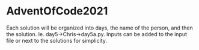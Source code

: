 # AdventOfCode2021
Each solution will be organized into days, the name of the person, and then the solution. Ie. day5->Chris->day5a.py. Inputs can be added to the input file or next to the solutions for simplicity.
